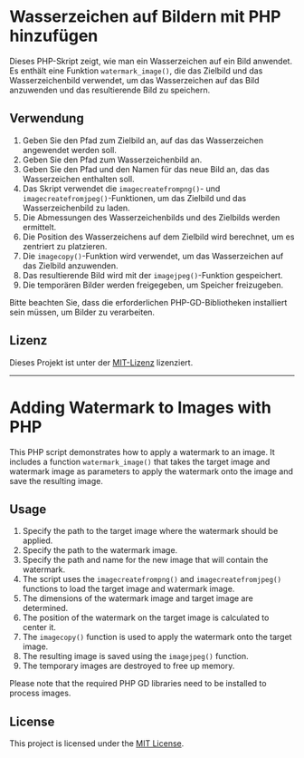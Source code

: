 # Wasserzeichen auf Bildern mit PHP hinzufügen

Dieses PHP-Skript zeigt, wie man ein Wasserzeichen auf ein Bild anwendet. Es enthält eine Funktion `watermark_image()`, die das Zielbild und das Wasserzeichenbild verwendet, um das Wasserzeichen auf das Bild anzuwenden und das resultierende Bild zu speichern.

## Verwendung

1. Geben Sie den Pfad zum Zielbild an, auf das das Wasserzeichen angewendet werden soll.
2. Geben Sie den Pfad zum Wasserzeichenbild an.
3. Geben Sie den Pfad und den Namen für das neue Bild an, das das Wasserzeichen enthalten soll.
4. Das Skript verwendet die `imagecreatefrompng()`- und `imagecreatefromjpeg()`-Funktionen, um das Zielbild und das Wasserzeichenbild zu laden.
5. Die Abmessungen des Wasserzeichenbilds und des Zielbilds werden ermittelt.
6. Die Position des Wasserzeichens auf dem Zielbild wird berechnet, um es zentriert zu platzieren.
7. Die `imagecopy()`-Funktion wird verwendet, um das Wasserzeichen auf das Zielbild anzuwenden.
8. Das resultierende Bild wird mit der `imagejpeg()`-Funktion gespeichert.
9. Die temporären Bilder werden freigegeben, um Speicher freizugeben.

Bitte beachten Sie, dass die erforderlichen PHP-GD-Bibliotheken installiert sein müssen, um Bilder zu verarbeiten.

## Lizenz

Dieses Projekt ist unter der [MIT-Lizenz](LICENSE) lizenziert.

----

# Adding Watermark to Images with PHP

This PHP script demonstrates how to apply a watermark to an image. It includes a function `watermark_image()` that takes the target image and watermark image as parameters to apply the watermark onto the image and save the resulting image.

## Usage

1. Specify the path to the target image where the watermark should be applied.
2. Specify the path to the watermark image.
3. Specify the path and name for the new image that will contain the watermark.
4. The script uses the `imagecreatefrompng()` and `imagecreatefromjpeg()` functions to load the target image and watermark image.
5. The dimensions of the watermark image and target image are determined.
6. The position of the watermark on the target image is calculated to center it.
7. The `imagecopy()` function is used to apply the watermark onto the target image.
8. The resulting image is saved using the `imagejpeg()` function.
9. The temporary images are destroyed to free up memory.

Please note that the required PHP GD libraries need to be installed to process images.

## License

This project is licensed under the [MIT License](LICENSE).
